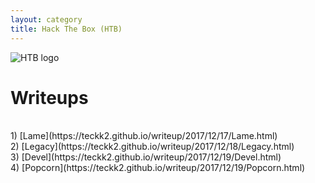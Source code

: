 ```yaml
---
layout: category
title: Hack The Box (HTB)
---
```

![HTB logo](https://teckk2.github.io/assets/images/htb.JPG)
<h1 Class="message">
Writeups
</h1>
<br>1) [Lame](https://teckk2.github.io/writeup/2017/12/17/Lame.html)
<br>2) [Legacy](https://teckk2.github.io/writeup/2017/12/18/Legacy.html)
<br>3) [Devel](https://teckk2.github.io/writeup/2017/12/19/Devel.html)
<br>4) [Popcorn](https://teckk2.github.io/writeup/2017/12/19/Popcorn.html)
